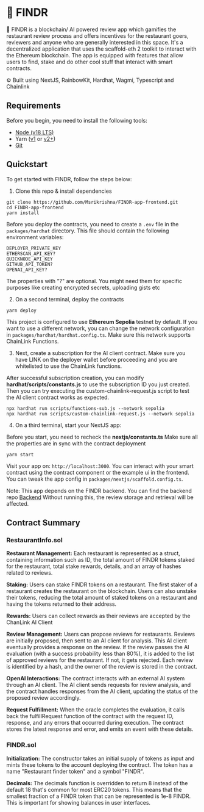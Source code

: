 # 🍴 FINDR

🧪 FINDR is a blockchain/ AI powered review app which gamifies the restaurant review process and offers incentives for the restaurant goers, reviewers and anyone who are generally interested in this space. It's a decentralized application that uses the scaffold-eth 2 toolkit to interact with the Ethereum blockchain. The app is equipped with features that allow users to find, stake and do other cool stuff that interact with smart contracts.

⚙️ Built using NextJS, RainbowKit, Hardhat, Wagmi, Typescript and Chainlink


## Requirements

Before you begin, you need to install the following tools:

- [Node (v18 LTS)](https://nodejs.org/en/download/)
- Yarn ([v1](https://classic.yarnpkg.com/en/docs/install/) or [v2+](https://yarnpkg.com/getting-started/install))
- [Git](https://git-scm.com/downloads)

## Quickstart

To get started with FINDR, follow the steps below:

1. Clone this repo & install dependencies



```
git clone https://github.com/Msrikrishna/FINDR-app-frontend.git
cd FINDR-app-frontend
yarn install
```

Before you deploy the contracts, you need to create a `.env` file in the `packages/hardhat` directory. This file should contain the following environment variables:

```
DEPLOYER_PRIVATE_KEY
ETHERSCAN_API_KEY?
QUICKNODE_API_KEY
GITHUB_API_TOKEN?
OPENAI_API_KEY?
```

The properties with "?" are optional. You might need them for specific purposes like creating encrypted secrets, uploading gists etc


2. On a second terminal, deploy the contracts

```
yarn deploy
```

This project is configured to use **Ethereum Sepolia** testnet by default. If you want to use a different network, you can change the network configuration in `packages/hardhat/hardhat.config.ts`.
Make sure this network supports ChainLink Functions.


3. Next, create a subscription for the AI client contract. Make sure you have LINK on the deployer wallet before proceeding 
and you are whitelisted to use the ChainLink functions.

After successful subscription creation, you can modify **hardhat/scripts/constants.js** to use the subscription ID you just created.
Then you can try executing the custom-chainlink-request.js script to test the AI client contract works as expected.

```
npx hardhat run scripts/functions-sub.js --network sepolia
npx hardhat run scripts/custom-chainlink-request.js --network sepolia

```


4. On a third terminal, start your NextJS app:

Before you start, you need to recheck the **nextjs/constants.ts** Make sure all the properties are in sync with the contract deployment


```
yarn start
```

Visit your app on: `http://localhost:3000`. You can interact with your smart contract using the contract component or the example ui in the frontend. You can tweak the app config in `packages/nextjs/scaffold.config.ts`.


Note: This app depends on the FINDR backend. You can find the backend repo [Backend](https://github.com/Msrikrishna/FINDR-app-backend)
Without running this, the review storage and retrieval will be affected.




[//]: # (## Deploying your NextJS App)

[//]: # ()
[//]: # (You can deploy your NextJS app to a hosting provider like Vercel or Netlify. Before deploying, make sure to build your app using `yarn build`. After building, you can deploy the `packages/nextjs/out` directory to your hosting provider.)

## Contract Summary

### RestaurantInfo.sol
**Restaurant Management:** Each restaurant is represented as a struct, containing information such as ID, the total amount of FINDR tokens staked for the restaurant, total stake rewards, details, and an array of hashes related to reviews.

**Staking:** Users can stake FINDR tokens on a restaurant. The first staker of a restaurant creates the restaurant on the blockchain. Users can also unstake their tokens, reducing the total amount of staked tokens on a restaurant and having the tokens returned to their address.

**Rewards:** Users can collect rewards as their reviews are accepted by the ChanLink AI Client

**Review Management:** Users can propose reviews for restaurants. Reviews are initially proposed, then sent to an AI client for analysis. This AI client eventually provides a response on the review. If the review passes the AI evaluation (with a success probability less than 80%), it is added to the list of approved reviews for the restaurant. If not, it gets rejected. Each review is identified by a hash, and the owner of the review is stored in the contract.

**OpenAI Interactions:** The contract interacts with an external AI system through an AI client. The AI client sends requests for review analysis, and the contract handles responses from the AI client, updating the status of the proposed review accordingly.

**Request Fulfillment:** When the oracle completes the evaluation, it calls back the fulfillRequest function of the contract with the request ID, response, and any errors that occurred during execution. The contract stores the latest response and error, and emits an event with these details.

### FINDR.sol
**Initialization:** The constructor takes an initial supply of tokens as input and mints these tokens to the account deploying the contract. The token has a name "Restaurant finder token" and a symbol "FINDR".

**Decimals:** The decimals function is overridden to return 8 instead of the default 18 that's common for most ERC20 tokens. This means that the smallest fraction of a FINDR token that can be represented is 1e-8 FINDR. This is important for showing balances in user interfaces.

